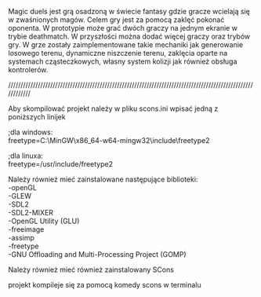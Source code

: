 Magic duels jest grą osadzoną w świecie fantasy gdzie gracze wcielają się w zwaśnionych magów.
Celem gry jest za pomocą zaklęć pokonać oponenta.
W prototypie może grać dwóch graczy na jednym ekranie w trybie deathmatch. 
W przyszłości można dodać więcej graczy oraz trybów gry. 
W grze zostały zaimplementowane takie mechaniki jak generowanie losowego terenu, dynamiczne niszczenie terenu,
zaklęcia oparte na systemach cząsteczkowych, własny system kolizji jak również obsługa kontrolerów.

////////////////////////////////////////////////////////////////////////////////////////////////////////////

Aby skompilować projekt należy w pliku scons.ini wpisać jedną z poniższych linijek

;dla windows:<br />
freetype=C:\\MinGW\\x86_64-w64-mingw32\\include\\freetype2 

;dla linuxa:<br />
freetype=/usr/include/freetype2 

Należy również mieć zainstalowane następujące biblioteki:<br />
-openGL <br />
-GLEW <br />
-SDL2 <br />
-SDL2-MIXER <br />
-OpenGL Utility (GLU) <br />
-freeimage <br />
-assimp <br />
-freetype <br />
-GNU Offloading and Multi-Processing Project (GOMP) <br />

Należy również mieć również zainstalowany SCons 

projekt kompileje się za pomocą komedy scons w terminalu 